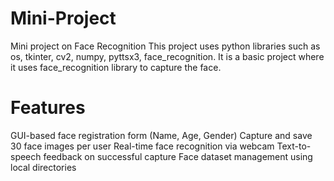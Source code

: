 # Mini-Project
Mini project on Face Recognition 
This project uses python libraries such as os, tkinter, cv2, numpy, pyttsx3, face_recognition.
It is a basic project where it uses face_recognition library to capture the face.

# Features
GUI-based face registration form (Name, Age, Gender)
Capture and save 30 face images per user
Real-time face recognition via webcam
Text-to-speech feedback on successful capture
Face dataset management using local directories

